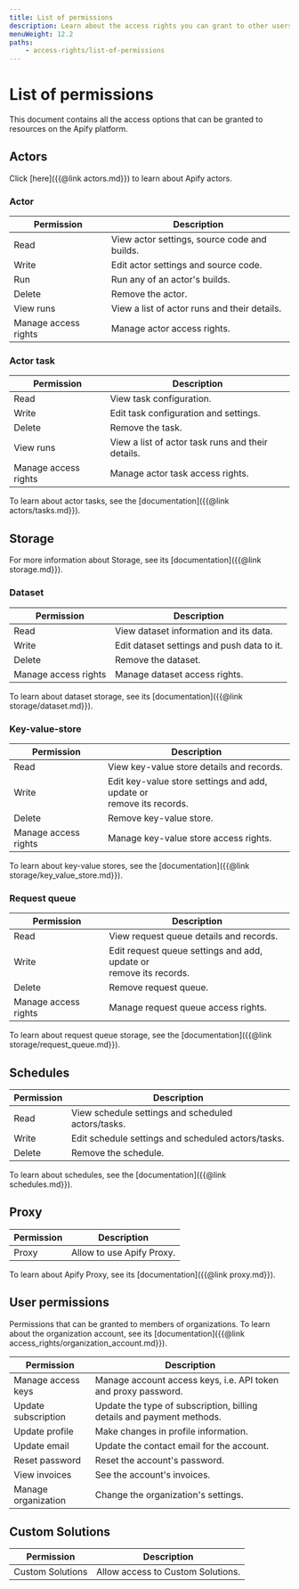 ```yaml
---
title: List of permissions
description: Learn about the access rights you can grant to other users. See a list of all access options for Apify resources such as actors, actor runs/tasks and storage.
menuWeight: 12.2
paths:
    - access-rights/list-of-permissions
---
```


# List of permissions

This document contains all the access options that can be granted to resources on the Apify platform.

## [](#actors) Actors

Click [here]({{@link actors.md}}) to learn about Apify actors.

### [](#actor) Actor

| Permission           | Description                                  |
|----------------------|----------------------------------------------|
| Read                 | View actor settings, source code and builds. |
| Write                | Edit actor settings and source code.         |
| Run                  | Run any of an actor's builds.                |
| Delete               | Remove the actor.                            |
| View runs            | View a list of actor runs and their details. |
| Manage access rights | Manage actor access rights.                  |

### [](#actor-task) Actor task

| Permission           | Description                                       |
|----------------------|---------------------------------------------------|
| Read                 | View task configuration.                          |
| Write                | Edit task configuration and settings.             |
| Delete               | Remove the task.                                  |
| View runs            | View a list of actor task runs and their details. |
| Manage access rights | Manage actor task access rights.                  |

To learn about actor tasks, see the [documentation]({{@link actors/tasks.md}}).

## [](#storage) Storage

For more information about Storage, see its [documentation]({{@link storage.md}}).

### [](#dataset) Dataset

| Permission           | Description                                |
|----------------------|--------------------------------------------|
| Read                 | View dataset information and its data.     |
| Write                | Edit dataset settings and push data to it. |
| Delete               | Remove the dataset.                        |
| Manage access rights | Manage dataset access rights.              |

To learn about dataset storage, see its [documentation]({{@link storage/dataset.md}}).

### [](#key-value-store) Key-value-store

| Permission           | Description                                                                |
|----------------------|----------------------------------------------------------------------------|
| Read                 | View key-value store details and records.                                  |
| Write                | Edit key-value store settings and add, update or <br/> remove its records. |
| Delete               | Remove key-value store.                                                    |
| Manage access rights | Manage key-value store access rights.                                      |

To learn about key-value stores, see the [documentation]({{@link storage/key_value_store.md}}).

### [](#request-queue) Request queue

| Permission           | Description                                                              |
|----------------------|--------------------------------------------------------------------------|
| Read                 | View request queue details and records.                                  |
| Write                | Edit request queue settings and add, update or <br/> remove its records. |
| Delete               | Remove request queue.                                                    |
| Manage access rights | Manage request queue access rights.                                      |

To learn about request queue storage, see the [documentation]({{@link storage/request_queue.md}}).

## [](#schedules) Schedules

| Permission | Description                                        |
|------------|----------------------------------------------------|
| Read       | View schedule settings and scheduled actors/tasks. |
| Write      | Edit schedule settings and scheduled actors/tasks. |
| Delete     | Remove the schedule.                               |

To learn about schedules, see the [documentation]({{@link schedules.md}}).

## [](#proxy) Proxy

| Permission | Description               |
|------------|---------------------------|
| Proxy      | Allow to use Apify Proxy. |

To learn about Apify Proxy, see its [documentation]({{@link proxy.md}}).

## [](#user-permissions) User permissions

Permissions that can be granted to members of organizations. To learn about the organization account, see its [documentation]({{@link access_rights/organization_account.md}}).

| Permission          | Description                                                           |
|---------------------|-----------------------------------------------------------------------|
| Manage access keys  | Manage account access keys, i.e. API token and proxy password.        |
| Update subscription | Update the type of subscription, billing details and payment methods. |
| Update profile      | Make changes in profile information.                                  |
| Update email        | Update the contact email for the account.                             |
| Reset password      | Reset the account's password.                                         |
| View invoices       | See the account's invoices.                                           |
| Manage organization | Change the organization's settings.                                   |

## [](#custom-solutions) Custom Solutions

| Permission       | Description                       |
|------------------|-----------------------------------|
| Custom Solutions | Allow access to Custom Solutions. |
